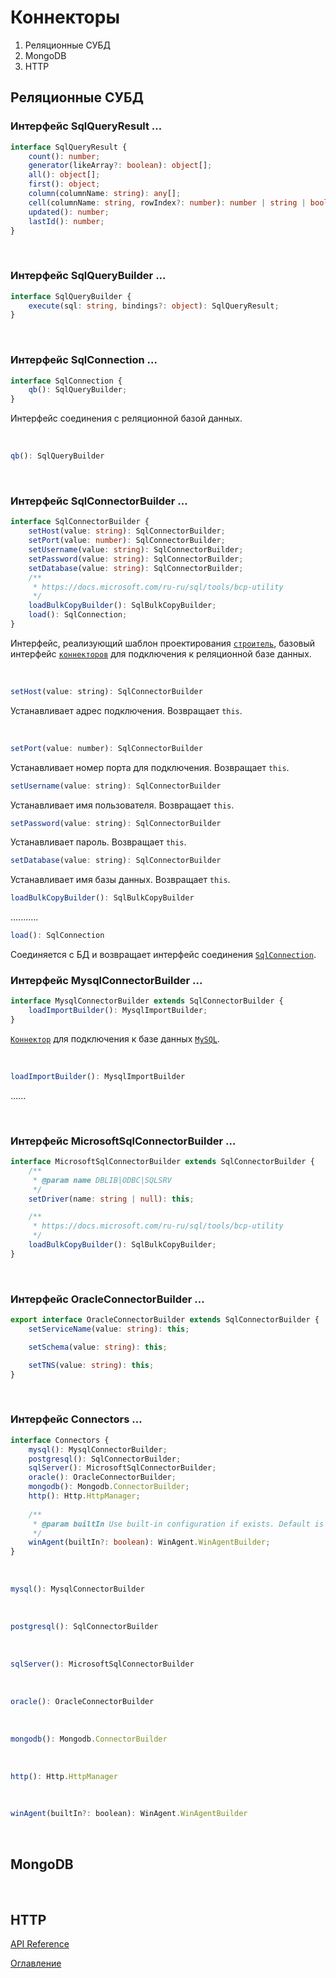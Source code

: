 # Коннекторы

1. Реляционные СУБД
1. MongoDB
1. HTTP

## Реляционные СУБД

### Интерфейс SqlQueryResult ...<a name="SqlQueryResult"></a>
```ts
interface SqlQueryResult {
    count(): number;
    generator(likeArray?: boolean): object[];
    all(): object[];
    first(): object;
    column(columnName: string): any[];
    cell(columnName: string, rowIndex?: number): number | string | boolean | null;
    updated(): number;
    lastId(): number;
}
```

&nbsp;

### Интерфейс SqlQueryBuilder ...<a name="SqlQueryBuilder"></a>
```ts
interface SqlQueryBuilder {
    execute(sql: string, bindings?: object): SqlQueryResult;
}
```

&nbsp;

### Интерфейс SqlConnection ...<a name="SqlConnection"></a>
```ts
interface SqlConnection {
    qb(): SqlQueryBuilder;
}
```
Интерфейс соединения с реляционной базой данных.

&nbsp;

```js
qb(): SqlQueryBuilder
```


&nbsp;

### Интерфейс SqlConnectorBuilder ...<a name="SqlConnectorBuilder"></a>
```ts
interface SqlConnectorBuilder {
    setHost(value: string): SqlConnectorBuilder;
    setPort(value: number): SqlConnectorBuilder;
    setUsername(value: string): SqlConnectorBuilder;
    setPassword(value: string): SqlConnectorBuilder;
    setDatabase(value: string): SqlConnectorBuilder;
    /**
     * https://docs.microsoft.com/ru-ru/sql/tools/bcp-utility
     */
    loadBulkCopyBuilder(): SqlBulkCopyBuilder;
    load(): SqlConnection;
}
```
Интерфейс, реализующий шаблон проектирования [`строитель`](https://ru.wikipedia.org/wiki/%D0%A1%D1%82%D1%80%D0%BE%D0%B8%D1%82%D0%B5%D0%BB%D1%8C_(%D1%88%D0%B0%D0%B1%D0%BB%D0%BE%D0%BD_%D0%BF%D1%80%D0%BE%D0%B5%D0%BA%D1%82%D0%B8%D1%80%D0%BE%D0%B2%D0%B0%D0%BD%D0%B8%D1%8F)), базовый интерфейс [`коннекторов`](./glossary.md#connector) для подключения к реляционной базе данных.

&nbsp;

```js
setHost(value: string): SqlConnectorBuilder
```
Устанавливает адрес подключения. Возвращает `this`.

&nbsp;

```js
setPort(value: number): SqlConnectorBuilder
```
Устанавливает номер порта для подключения. Возвращает `this`.

```js
setUsername(value: string): SqlConnectorBuilder
```
Устанавливает имя пользователя. Возвращает `this`.

```js
setPassword(value: string): SqlConnectorBuilder
```
Устанавливает пароль. Возвращает `this`.

```js
setDatabase(value: string): SqlConnectorBuilder
```
Устанавливает имя базы данных. Возвращает `this`.

```js
loadBulkCopyBuilder(): SqlBulkCopyBuilder
```
...........

```js
load(): SqlConnection
```
Соединяется с БД и возвращает интерфейс соединения [`SqlConnection`](#SqlConnection).


### Интерфейс MysqlConnectorBuilder ...<a name="MysqlConnectorBuilder"></a>
```ts
interface MysqlConnectorBuilder extends SqlConnectorBuilder {
    loadImportBuilder(): MysqlImportBuilder;
}
```
[`Коннектор`](./glossary.md#connector) для подключения к базе данных [`MySQL`](https://ru.wikipedia.org/wiki/MySQL).

&nbsp;

```js
loadImportBuilder(): MysqlImportBuilder
```
......

&nbsp;

### Интерфейс MicrosoftSqlConnectorBuilder ...<a name="MicrosoftSqlConnectorBuilder"></a>
```ts
interface MicrosoftSqlConnectorBuilder extends SqlConnectorBuilder {
    /**
     * @param name DBLIB|ODBC|SQLSRV
     */
    setDriver(name: string | null): this;

    /**
     * https://docs.microsoft.com/ru-ru/sql/tools/bcp-utility
     */
    loadBulkCopyBuilder(): SqlBulkCopyBuilder;
}
```


&nbsp;

### Интерфейс OracleConnectorBuilder ...<a name="OracleConnectorBuilder"></a>
```ts
export interface OracleConnectorBuilder extends SqlConnectorBuilder {
    setServiceName(value: string): this;

    setSchema(value: string): this;

    setTNS(value: string): this;
}
```


&nbsp;

### Интерфейс Connectors ...<a name="Connectors"></a>
```ts
interface Connectors {
    mysql(): MysqlConnectorBuilder;
    postgresql(): SqlConnectorBuilder;
    sqlServer(): MicrosoftSqlConnectorBuilder;
    oracle(): OracleConnectorBuilder;
    mongodb(): Mongodb.ConnectorBuilder;
    http(): Http.HttpManager;
		
    /**
     * @param builtIn Use built-in configuration if exists. Default is 'false'
     */
    winAgent(builtIn?: boolean): WinAgent.WinAgentBuilder;
}
```

&nbsp;

```js
mysql(): MysqlConnectorBuilder
```

&nbsp;

```js
postgresql(): SqlConnectorBuilder
```

&nbsp;

```js
sqlServer(): MicrosoftSqlConnectorBuilder
```

&nbsp;

```js
oracle(): OracleConnectorBuilder
```

&nbsp;

```js
mongodb(): Mongodb.ConnectorBuilder
```

&nbsp;

```js
http(): Http.HttpManager
```

&nbsp;

```js
winAgent(builtIn?: boolean): WinAgent.WinAgentBuilder
```

&nbsp;

## MongoDB

&nbsp;

## HTTP


[API Reference](API.md)

[Оглавление](../README.md)